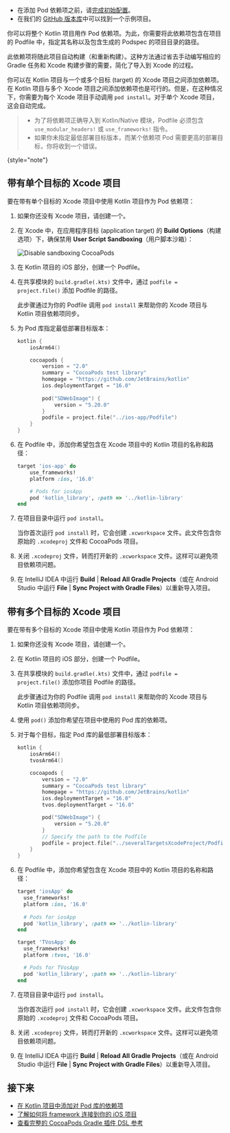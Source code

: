 [//]: # (title: 将 Kotlin 项目用作 CocoaPods 依赖项)

<tldr>

*   在添加 Pod 依赖项之前，请[完成初始配置](multiplatform-cocoapods-overview.md#set-up-an-environment-to-work-with-cocoapods)。
*   在我们的 [GitHub 版本库](https://github.com/Kotlin/kmp-with-cocoapods-multitarget-xcode-sample)中可以找到一个示例项目。

</tldr>

你可以将整个 Kotlin 项目用作 Pod 依赖项。为此，你需要将此依赖项包含在项目的 Podfile 中，指定其名称以及包含生成的 Podspec 的项目目录的路径。

此依赖项将随此项目自动构建（和重新构建）。这种方法通过省去手动编写相应的 Gradle 任务和 Xcode 构建步骤的需要，简化了导入到 Xcode 的过程。

你可以在 Kotlin 项目与一个或多个目标 (target) 的 Xcode 项目之间添加依赖项。在 Kotlin 项目与多个 Xcode 项目之间添加依赖项也是可行的。但是，在这种情况下，你需要为每个 Xcode 项目手动调用 `pod install`。对于单个 Xcode 项目，这会自动完成。

> *   为了将依赖项正确导入到 Kotlin/Native 模块，Podfile 必须包含 `use_modular_headers!` 或 `use_frameworks!` 指令。
> *   如果你未指定最低部署目标版本，而某个依赖项 Pod 需要更高的部署目标，你将收到一个错误。
>
{style="note"}

## 带有单个目标的 Xcode 项目

要在带有单个目标的 Xcode 项目中使用 Kotlin 项目作为 Pod 依赖项：

1.  如果你还没有 Xcode 项目，请创建一个。
2.  在 Xcode 中，在应用程序目标 (application target) 的 **Build Options**（构建选项）下，确保禁用 **User Script Sandboxing**（用户脚本沙箱）：

    ![Disable sandboxing CocoaPods](disable-sandboxing-cocoapods.png)

3.  在 Kotlin 项目的 iOS 部分，创建一个 Podfile。
4.  在共享模块的 `build.gradle(.kts)` 文件中，通过 `podfile = project.file()` 添加 Podfile 的路径。

    此步骤通过为你的 Podfile 调用 `pod install` 来帮助你的 Xcode 项目与 Kotlin 项目依赖项同步。
5.  为 Pod 库指定最低部署目标版本：

    ```kotlin
    kotlin {
        iosArm64()

        cocoapods {
            version = "2.0"
            summary = "CocoaPods test library"
            homepage = "https://github.com/JetBrains/kotlin"
            ios.deploymentTarget = "16.0"
   
            pod("SDWebImage") {
                version = "5.20.0"
            }
            podfile = project.file("../ios-app/Podfile")
        }
    }
    ```

6.  在 Podfile 中，添加你希望包含在 Xcode 项目中的 Kotlin 项目的名称和路径：

    ```ruby
    target 'ios-app' do
        use_frameworks!
        platform :ios, '16.0'
    
        # Pods for iosApp
        pod 'kotlin_library', :path => '../kotlin-library'
    end
    ```

7.  在项目目录中运行 `pod install`。

    当你首次运行 `pod install` 时，它会创建 `.xcworkspace` 文件。此文件包含你原始的 `.xcodeproj` 文件和 CocoaPods 项目。
8.  关闭 `.xcodeproj` 文件，转而打开新的 `.xcworkspace` 文件。这样可以避免项目依赖项问题。
9.  在 IntelliJ IDEA 中运行 **Build** | **Reload All Gradle Projects**（或在 Android Studio 中运行 **File** | **Sync Project with Gradle Files**）以重新导入项目。

## 带有多个目标的 Xcode 项目

要在带有多个目标的 Xcode 项目中使用 Kotlin 项目作为 Pod 依赖项：

1.  如果你还没有 Xcode 项目，请创建一个。
2.  在 Kotlin 项目的 iOS 部分，创建一个 Podfile。
3.  在共享模块的 `build.gradle(.kts)` 文件中，通过 `podfile = project.file()` 添加你项目 Podfile 的路径。

    此步骤通过为你的 Podfile 调用 `pod install` 来帮助你的 Xcode 项目与 Kotlin 项目依赖项同步。
4.  使用 `pod()` 添加你希望在项目中使用的 Pod 库的依赖项。
5.  对于每个目标，指定 Pod 库的最低部署目标版本：

    ```kotlin
    kotlin {
        iosArm64()
        tvosArm64()

        cocoapods {
            version = "2.0"
            summary = "CocoaPods test library"
            homepage = "https://github.com/JetBrains/kotlin"
            ios.deploymentTarget = "16.0"
            tvos.deploymentTarget = "16.0"

            pod("SDWebImage") {
                version = "5.20.0"
            }
            // Specify the path to the Podfile
            podfile = project.file("../severalTargetsXcodeProject/Podfile")
        }
    }
    ```

6.  在 Podfile 中，添加你希望包含在 Xcode 项目中的 Kotlin 项目的名称和路径：

    ```ruby
    target 'iosApp' do
      use_frameworks!
      platform :ios, '16.0'
   
      # Pods for iosApp
      pod 'kotlin_library', :path => '../kotlin-library'
    end

    target 'TVosApp' do
      use_frameworks!
      platform :tvos, '16.0'

      # Pods for TVosApp
      pod 'kotlin_library', :path => '../kotlin-library'
    end
    ```

7.  在项目目录中运行 `pod install`。

    当你首次运行 `pod install` 时，它会创建 `.xcworkspace` 文件。此文件包含你原始的 `.xcodeproj` 文件和 CocoaPods 项目。
8.  关闭 `.xcodeproj` 文件，转而打开新的 `.xcworkspace` 文件。这样可以避免项目依赖项问题。
9.  在 IntelliJ IDEA 中运行 **Build** | **Reload All Gradle Projects**（或在 Android Studio 中运行 **File** | **Sync Project with Gradle Files**）以重新导入项目。

## 接下来

*   [在 Kotlin 项目中添加对 Pod 库的依赖项](multiplatform-cocoapods-libraries.md)
*   [了解如何将 framework 连接到你的 iOS 项目](multiplatform-direct-integration.md)
*   [查看完整的 CocoaPods Gradle 插件 DSL 参考](multiplatform-cocoapods-dsl-reference.md)